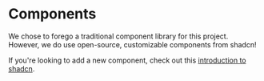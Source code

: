 # Components

We chose to forego a traditional component library for this project. However, we do use open-source, customizable components from shadcn!

If you're looking to add a new component, check out this [introduction to shadcn](https://ui.shadcn.com/docs).
